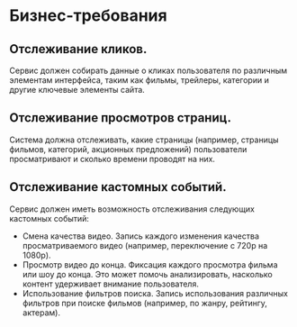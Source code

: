 # Бизнес-требования

## Отслеживание кликов.
Сервис должен собирать данные о кликах пользователя по различным элементам интерфейса, таким как фильмы, трейлеры, категории и другие ключевые элементы сайта.
## Отслеживание просмотров страниц.
Система должна отслеживать, какие страницы (например, страницы фильмов, категорий, акционных предложений) пользователи просматривают и сколько времени проводят на них.
## Отслеживание кастомных событий.
Сервис должен иметь возможность отслеживания следующих кастомных событий:
- Смена качества видео. Запись каждого изменения качества просматриваемого видео (например, переключение с 720p на 1080p).
- Просмотр видео до конца. Фиксация каждого просмотра фильма или шоу до конца. Это может помочь анализировать, насколько контент удерживает внимание пользователя.
- Использование фильтров поиска. Запись использования различных фильтров при поиске фильмов (например, по жанру, рейтингу, актерам).
